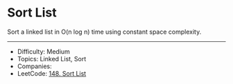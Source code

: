# Sort List

Sort a linked list in O(n log n) time using constant space complexity.

---

* Difficulty: Medium
* Topics: Linked List, Sort
* Companies: 
* LeetCode: [148. Sort List](https://leetcode.com/problems/sort-list/description/)
